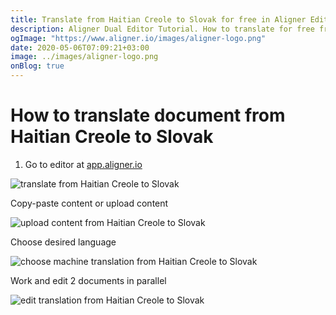 ```yaml
---
title: Translate from Haitian Creole to Slovak for free in Aligner Editor
description: Aligner Dual Editor Tutorial. How to translate for free from Haitian Creole to Slovak. Aligner is multilingual document management platform. 
ogImage: "https://www.aligner.io/images/aligner-logo.png"
date: 2020-05-06T07:09:21+03:00
image: ../images/aligner-logo.png
onBlog: true
---
```


# How to translate document from Haitian Creole to Slovak

1. Go to editor at [app.aligner.io](https://app.aligner.io "Aligner App web page")

![translate from Haitian Creole to Slovak](../aligner-blank-editor.png "translate from Haitian Creole to Slovak")

Copy-paste content or upload content

![upload content from Haitian Creole to Slovak](../aligner-uploaded-document.png "upload content from Haitian Creole to Slovak")

Choose desired language

![choose machine translation from Haitian Creole to Slovak](../aligner-language-dropdown.png "choose machine translation from Haitian Creole to Slovak")

Work and edit 2 documents in parallel

![edit translation from Haitian Creole to Slovak](../aligner-double-sitded-editor.png "edit translation from Haitian Creole to Slovak")


